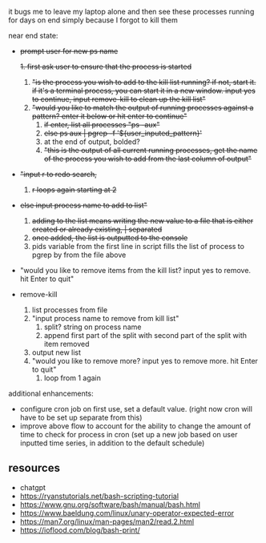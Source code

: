 it bugs me to leave my laptop alone and then see these processes running for days on end simply because I forgot to kill them

near end state:

- ~~prompt user for new ps name~~

  ~~1. first ask user to ensure that the process is started~~

  1. ~~"is the process you wish to add to the kill list running? if not, start it. if it's a terminal process, you can start it in a new window. input yes to continue, input remove-kill to clean up the kill list"~~
  2. ~~"would you like to match the output of running processes against a pattern? enter it below or hit enter to continue"~~
     1. ~~if enter, list all processes "ps -aux"~~
     2. ~~else ps aux | pgrep -f '${user_inputed_pattern}'~~
     3. at the end of output, bolded?
     4. ~~"this is the output of all current running processes, get the name of the process you wish to add from the last column of output"~~

- ~~"input r to redo search,~~
  1. ~~r loops again starting at 2~~
- ~~else input process name to add to list"~~
  1.  ~~adding to the list means writing the new value to a file that is either created or already existing, | separated~~
  2.  ~~once added, the list is outputted to the console~~
  3.  pids variable from the first line in script fills the list of process to pgrep by from the file above
- "would you like to remove items from the kill list? input yes to remove. hit Enter to quit"

- remove-kill
  1. list processes from file
  2. "input process name to remove from kill list"
     1. split? string on process name
     2. append first part of the split with second part of the split with item removed
  3. output new list
  4. "would you like to remove more? input yes to remove more. hit Enter to quit"
     1. loop from 1 again

additional enhancements:

- configure cron job on first use, set a default value. (right now cron will have to be set up separate from this)
- improve above flow to account for the ability to change the amount of time to check for process in cron (set up a new job based on user inputted time series, in addition to the default schedule)

## resources

- chatgpt
- https://ryanstutorials.net/bash-scripting-tutorial
- https://www.gnu.org/software/bash/manual/bash.html
- https://www.baeldung.com/linux/unary-operator-expected-error
- https://man7.org/linux/man-pages/man2/read.2.html
- https://ioflood.com/blog/bash-print/
